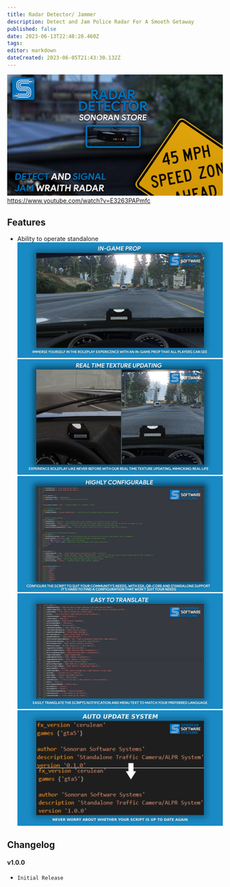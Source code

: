 ```yaml
---
title: Radar Detector/ Jammer
description: Detect and Jam Police Radar For A Smooth Getaway
published: false
date: 2023-06-13T22:48:28.460Z
tags: 
editor: markdown
dateCreated: 2023-06-05T21:43:30.132Z
---
```


![main_promov2.png](/radar-detector/main_promov2.png)
https://www.youtube.com/watch?v=E3263PAPmfc
## Features
- Ability to operate standalone
![in_game_prop.png](/radar-detector/in_game_prop.png)
![real_time_textures.png](/radar-detector/real_time_textures.png)
![highly_configurable.png](/radar-detector/highly_configurable.png)
![translate.png](/radar-detector/translate.png)
![auto-update-feature.png](/radar-detector/auto-update-feature.png)
## Changelog
#### v1.0.0 
- `Initial Release`